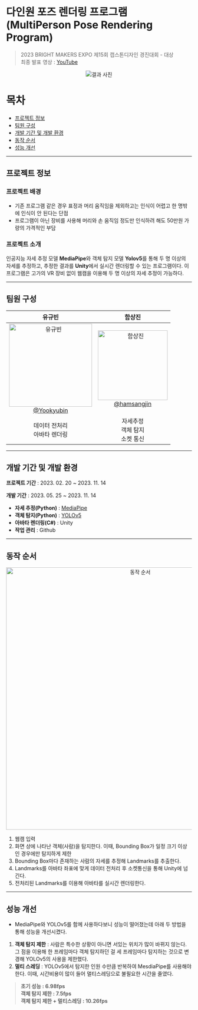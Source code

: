 # 다인원 포즈 렌더링 프로그램(MultiPerson Pose Rendering Program)

> 2023 BRIGHT MAKERS EXPO 제15회 캡스톤디자인 경진대회 - 대상 </br>
> 최종 발표 영상 : [YouTube](https://youtu.be/E6Gg7EKbIuw)
<div align="center">

![결과 사진](https://github.com/hamsangjin/MediaPipe_YOLOv5_Unity/assets/103736614/56ecf3b7-792e-44ba-94c8-a4e27e8cbc5d)

</div>

# 목차
- [프로젝트 정보](#프로젝트-정보)
- [팀원 구성](#팀원-구성)
- [개발 기간 및 개발 환경](#개발-기간-및-개발-환경)
- [동작 순서](#동작-순서)
- [성능 개선](#성능-개선)
----

## 프로젝트 정보

### 프로젝트 배경
- 기존 프로그램 같은 경우 표정과 머리 움직임을 제외하고는 인식이 어렵고 한 명밖에 인식이 안 된다는 단점
- 프로그램이 아닌 장비를 사용해 머리와 손 움직임 정도만 인식하려 해도 50만원 가량의 가격적인 부담

### 프로젝트 소개
인공지능 자세 추정 모델 **MediaPipe**와 객체 탐지 모델 **Yolov5**를 통해 두 명 이상의 자세를 추정하고, 추정한 결과를 **Unity**에서 실시간 렌더링할 수 있는 프로그램이다.
이 프로그램은 고가의 VR 장비 없이 웹캠을 이용해 두 명 이상의 자세 추정이 가능하다.

---

## 팀원 구성

<div align="center">

| **유규빈** | **함상진** |
| :------: |  :------: |
| [<img width="225" alt="유규빈" src="https://github.com/hamsangjin/MediaPipe_YOLOv5_Unity/assets/103736614/87092c56-b1fc-4703-9a18-88ba20adbbaf"> </br> @Yookyubin](https://github.com/YooKyubin) | [<img width="189" alt="함상진" src="https://github.com/hamsangjin/MediaPipe_YOLOv5_Unity/assets/103736614/39e3e68e-d50a-4b5c-9bf5-812842c683a0"> </br> @hamsangjin](https://github.com/hamsangjin) |
| 데이터 전처리 </br> 아바타 렌더링  | 자세추정 </br> 객체 탐지 </br> 소켓 통신 |
</div>

---

## 개발 기간 및 개발 환경

**프로젝트 기간**  : 2023. 02. 20 ~ 2023. 11. 14

**개발 기간** : 2023. 05. 25 ~ 2023. 11. 14

- **자세 추정(Python)** : [MediaPipe](https://github.com/google/mediapipe)
- **객체 탐지(Python)** : [YOLOv5](https://github.com/ultralytics/yolov5)
- **아바타 렌더링(C#)** : Unity
- **작업 관리** : Github

---

## 동작 순서
<div align="center">

<img width="712" alt="동작 순서" src="https://github.com/hamsangjin/MediaPipe_YOLOv5_Unity/assets/103736614/aa557593-e460-4e2a-998e-df5f50c7c05f">

</div>

1. 웹캠 입력
2. 화면 상에 나타난 객체(사람)을 탐지한다. 이때, Bounding Box가 일정 크기 이상인 경우에만 탐지하게 제한
3. Bounding Box마다 존재하는 사람의 자세를 추정해 Landmarks를 추출한다.
4. Landmarks를 아바타 좌표에 맞게 데이터 전처리 후 소켓통신을 통해 Unity에 넘긴다.
5. 전처리된 Landmarks를 이용해 아바타를 실시간 렌더링한다.

---

## 성능 개선

- MediaPipe와 YOLOv5를 함께 사용하다보니 성능이 떨어졌는데 아래 두 방법을 통해 성능을 개선시켰다.
1. **객체 탐지 제한** : 사람은 특수한 상황이 아니면 서있는 위치가 많이 바뀌지 않는다. 그 점을 이용해 한 프레임마다 객체 탐지하던 걸 세 프레임마다 탐지하는 것으로 변경해 YOLOv5의 사용을 제한했다.
2. **멀티 스레딩** : YOLOv5에서 탐지한 인원 수만큼 반복하여 MesdiaPipe를 사용해야 한다. 이때, 시간비용이 많이 들어 멀티스레딩으로 불필요한 시간을 줄였다.

> **초기 성능 : 6.98fps** </br>
> **객체 탐지 제한 : 7.5fps** </br>
> **객체 탐지 제한 + 멀티스레딩 : 10.26fps**
